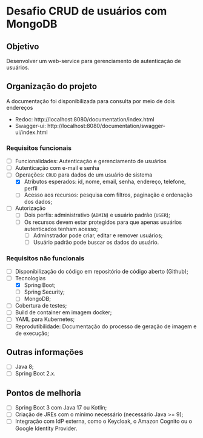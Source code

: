 # Desafio CRUD de usuários com MongoDB

## Objetivo

Desenvolver um web-service para gerenciamento de autenticação de usuários.

## Organização do projeto

A documentação foi disponibilizada para consulta por meio de dois endereços 
 * Redoc: http://localhost:8080/documentation/index.html
 * Swagger-ui: http://localhost:8080/documentation/swagger-ui/index.html

### Requisitos funcionais

 * [ ] Funcionalidades: Autenticação e gerenciamento de usuários
 * [ ] Autenticação com e-mail e senha
 * [ ] Operações: `CRUD` para dados de um usuário de sistema
   * [x] Atributos esperados: id, nome, email, senha, endereço, telefone, perfil
   * [ ] Acesso aos recursos: pesquisa com filtros, paginação e ordenação dos dados;
 * [ ] Autorização
   * [ ] Dois perfis: administrativo (`ADMIN`) e usuário padrão (`USER`);
   * [ ] Os recursos devem estar protegidos para que apenas usuários autenticados tenham acesso;
     * [ ] Adminstrador pode criar, editar e remover usuários;
     * [ ] Usuário padrão pode buscar os dados do usuário.

### Requisitos não funcionais

 * [ ] Disponibilização do código em repositório de código aberto (Github);
 * [ ] Tecnologias
   * [x] Spring Boot;
   * [ ] Spring Security;
   * [ ] MongoDB;
 * [ ] Cobertura de testes;
 * [ ] Build de container em imagem docker;
 * [ ] YAML para Kubernetes;
 * [ ] Reprodutibilidade: Documentação do processo de geração de imagem e de execução;

## Outras informações

 * [ ] Java 8;
 * [ ] Spring Boot 2.x.

## Pontos de melhoria

 * [ ] Spring Boot 3 com Java 17 ou Kotlin;
 * [ ] Criação de JREs com o mínimo necessário (necessário Java >= 9);
 * [ ] Integração com IdP externa, como o Keycloak, o Amazon Cognito ou o Google Identity Provider.